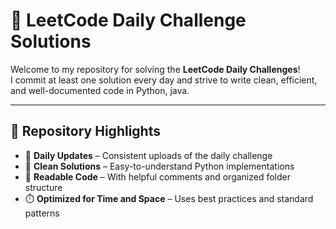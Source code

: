 # 🧠 LeetCode Daily Challenge Solutions

Welcome to my repository for solving the **LeetCode Daily Challenges**!  
I commit at least one solution every day and strive to write clean, efficient, and well-documented code in Python, java.

---

## 📌 Repository Highlights

- 🔁 **Daily Updates** – Consistent uploads of the daily challenge
- 🧮 **Clean Solutions** – Easy-to-understand Python implementations
- 📝 **Readable Code** – With helpful comments and organized folder structure
- ⏱️ **Optimized for Time and Space** – Uses best practices and standard patterns
